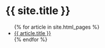 <h1>{{ site.title }}</h1>
<ul>
{% for article in site.html_pages %}
  <li>
    <a href="{{ article.url }}">{{ article.title }}</a>
  </li>
{% endfor %}
</ul>
